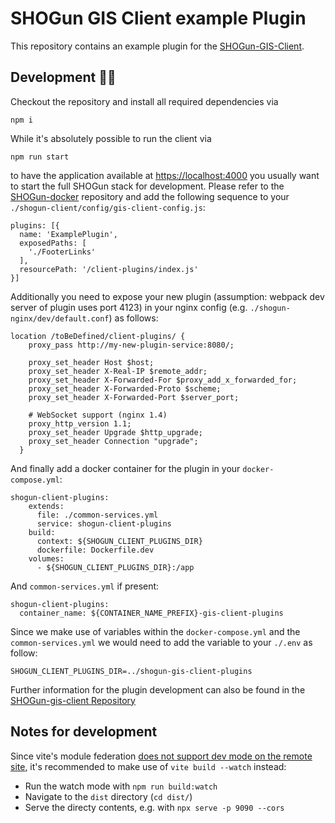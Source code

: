 # SHOGun GIS Client example Plugin

This repository contains an example plugin for the [SHOGun-GIS-Client](https://github.com/terrestris/shogun-gis-client).

## Development 🧑‍💻

Checkout the repository and install all required dependencies via

```
npm i
```

While it's absolutely possible to run the client via

```
npm run start
```

to have the application available at [https://localhost:4000](https://localhost:4000) you usually want to start the
full SHOGun stack for development. Please refer to the [SHOGun-docker](https://github.com/terrestris/shogun-docker)
repository and add the following sequence to your `./shogun-client/config/gis-client-config.js`:

```
plugins: [{
  name: 'ExamplePlugin',
  exposedPaths: [
    './FooterLinks'
  ],
  resourcePath: '/client-plugins/index.js'
}]
```

Additionally you need to expose your new plugin (assumption: webpack dev server of plugin uses port 4123) in your nginx config (e.g. `./shogun-nginx/dev/default.conf`) as follows:

```
location /toBeDefined/client-plugins/ {
    proxy_pass http://my-new-plugin-service:8080/;

    proxy_set_header Host $host;
    proxy_set_header X-Real-IP $remote_addr;
    proxy_set_header X-Forwarded-For $proxy_add_x_forwarded_for;
    proxy_set_header X-Forwarded-Proto $scheme;
    proxy_set_header X-Forwarded-Port $server_port;

    # WebSocket support (nginx 1.4)
    proxy_http_version 1.1;
    proxy_set_header Upgrade $http_upgrade;
    proxy_set_header Connection "upgrade";
  }
```

And finally add a docker container for the plugin in your `docker-compose.yml`:

```
shogun-client-plugins:
    extends:
      file: ./common-services.yml
      service: shogun-client-plugins
    build:
      context: ${SHOGUN_CLIENT_PLUGINS_DIR}
      dockerfile: Dockerfile.dev
    volumes:
      - ${SHOGUN_CLIENT_PLUGINS_DIR}:/app
```

And `common-services.yml` if present:

```
shogun-client-plugins:
  container_name: ${CONTAINER_NAME_PREFIX}-gis-client-plugins
```

Since we make use of variables within the `docker-compose.yml` and the `common-services.yml` we would need to add the variable to your `./.env` as follow:

```
SHOGUN_CLIENT_PLUGINS_DIR=../shogun-gis-client-plugins
```

Further information for the plugin development can also be found in the [SHOGun-gis-client Repository](https://github.com/terrestris/shogun-gis-client/tree/main/src/plugin)

## Notes for development

Since vite's module federation [does not support dev mode on the remote site](https://github.com/originjs/vite-plugin-federation?tab=readme-ov-file#vite-dev-mode), it's recommended to make use of `vite build --watch` instead:

- Run the watch mode with `npm run build:watch`
- Navigate to the `dist` directory (`cd dist/`)
- Serve the directy contents, e.g. with `npx serve -p 9090 --cors`
